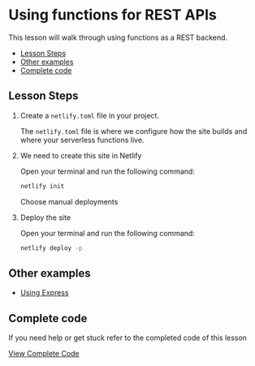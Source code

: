 # Using functions for REST APIs

This lesson will walk through using functions as a REST backend.

- [Lesson Steps](#lesson-steps)
- [Other examples](#other-examples)
- [Complete code](#complete-code)

## Lesson Steps

1. Create a `netlify.toml` file in your project.

    The `netlify.toml` file is where we configure how the site builds and where your serverless functions live.

3. We need to create this site in Netlify

    Open your terminal and run the following command:

    ```bash
    netlify init
    ```

    Choose manual deployments

4. Deploy the site

    Open your terminal and run the following command:

    ```bash
    netlify deploy -p
    ```





## Other examples

- [Using Express](https://github.com/netlify/addons/blob/master/examples/netlify-functions/functions/addons.js)

## Complete code

If you need help or get stuck refer to the completed code of this lesson

[View Complete Code](https://github.com/DavidWells/netlify-functions-workshop/tree/master/lessons-code-complete/use-cases/1-rest-api)
